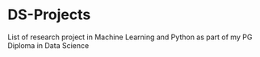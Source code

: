 # DS-Projects
List of research project in Machine Learning and Python as part of my PG Diploma in Data Science
